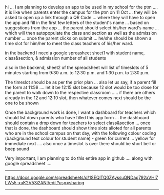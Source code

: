 hi ... I am planning to develop an app to be used in my school for the ptm .... it is like when parents enter the campus for the ptm on 11 Oct ... they will be asked to open up a link through a QR Code ... where they will have to open the app and fill in the first few letters of the student's name ... based on suggestions from the app ... the parent should select his/her ward's name ... which will then autopopulate the class and section as well as the admission number ... once the parent clicks on submit ... he/she should be shown a time slot for him/her to meet the class teachers of his/her ward.

in the backend I need a google spreasheet sheet1 with student name, class&section, & admission number of all students

also in the backend, sheet2 of the spreadsheet will list of timeslots of 5 minutes starting from 9:30 a.m. to 12:30 p.m. and 1:30 p.m. to 2:30 p.m.

The timeslot should be as per the prior plan ... also let us say, if a parent fill the form at 11:59 .... let it be 12:15 slot because 12 slot would be too close for the parent to walk down to the respective classroom ..... if there are others already in the 12 and 12:10 slot, then whatever comes next should be the one to be shown 

Once the background work is done, I want a dashboard for teachers which should list down parents who have filled this app form ... the dashboard should contain a drop down for teachers to select class&section ... once that is done, the dashboard should show time slots alloted for all parents who are in the school campus on that day, with the following colour coding (background text colour for student name) - green for current ... yellow for immediate next .... also once a timeslot is over there should be short bell or beep sound 

Very important, I am planning to do this entire app in github .... along with google spreadsheet .... 

***************************
https://docs.google.com/spreadsheets/d/1SEQlTQ0ZAyssuQNDag792xVHl7LWs5-xuK2V53i2ANI/edit?usp=sharing
****************************
